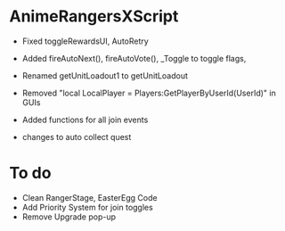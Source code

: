 # AnimeRangersXScript

- Fixed toggleRewardsUI, AutoRetry
- Added fireAutoNext(), fireAutoVote(), _Toggle to toggle flags, 
- Renamed getUnitLoadout1 to getUnitLoadout
- Removed "local LocalPlayer = Players:GetPlayerByUserId(UserId)" in GUIs

- Added functions for all join events
- changes to auto collect quest

# To do
- Clean RangerStage, EasterEgg Code
- Add Priority System for join toggles
- Remove Upgrade pop-up

